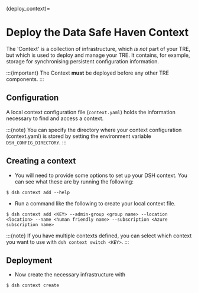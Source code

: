 (deploy_context)=

# Deploy the Data Safe Haven Context

The 'Context' is a collection of infrastructure, which _is not_ part of your TRE, but which is used to deploy and manage your TRE.
It contains, for example, storage for synchronising persistent configuration information.

:::{important}
The Context **must** be deployed before any other TRE components.
:::

## Configuration

A local context configuration file (`context.yaml`) holds the information necessary to find and access a context.

:::{note}
You can specify the directory where your context configuration (context.yaml) is stored by setting the environment variable `DSH_CONFIG_DIRECTORY`.
:::

## Creating a context

- You will need to provide some options to set up your DSH context. You can see what these are by running the following:

```{code} shell
$ dsh context add --help
```

- Run a command like the following to create your local context file.

```{code} shell
$ dsh context add <KEY> --admin-group <group name> --location <location> --name <human friendly name> --subscription <Azure subscription name>
```

:::{note}
If you have multiple contexts defined, you can select which context you want to use with `dsh context switch <KEY>`.
:::

## Deployment

- Now create the necessary infrastructure with

```{code} shell
$ dsh context create
```
